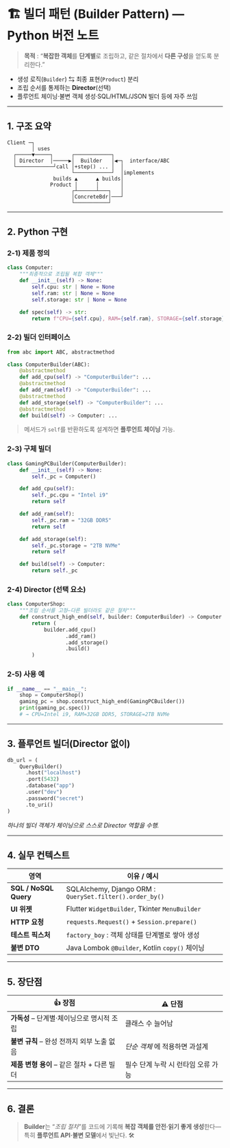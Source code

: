# 🏗️ 빌더 패턴 (Builder Pattern) — Python 버전 노트

> **목적** : “**복잡한 객체**를 **단계별**로 조립하고, 같은 절차에서 **다른 구성**을 얻도록 분리한다.”

* 생성 로직(`Builder`) ⇆ 최종 표현(`Product`) 분리
* 조립 순서를 통제하는 **Director**(선택)
* 플루언트 체이닝·불변 객체 생성·SQL/HTML/JSON 빌더 등에 자주 쓰임

---

## 1. 구조 요약

```
Client ─┐
        │ uses
  ┌─────▼─────┐      ┌────────────┐
  │ Director  │─────▶│  Builder   │◀─┐  interface/ABC
  └────────────┘call │+step() ... │  │
                     └────────────┘  │implements
               builds ▲      ▲ builds│
              Product │      │       │
                     ┌┴──────┴───┐   │
                     │ConcreteBdr│───┘
                     └───────────┘
```

---

## 2. Python 구현

### 2-1) 제품 정의

```python
class Computer:
    """최종적으로 조립될 복합 객체"""
    def __init__(self) -> None:
        self.cpu: str | None = None
        self.ram: str | None = None
        self.storage: str | None = None

    def spec(self) -> str:
        return f"CPU={self.cpu}, RAM={self.ram}, STORAGE={self.storage}"
```

### 2-2) 빌더 인터페이스

```python
from abc import ABC, abstractmethod

class ComputerBuilder(ABC):
    @abstractmethod
    def add_cpu(self) -> "ComputerBuilder": ...
    @abstractmethod
    def add_ram(self) -> "ComputerBuilder": ...
    @abstractmethod
    def add_storage(self) -> "ComputerBuilder": ...
    @abstractmethod
    def build(self) -> Computer: ...
```

> 메서드가 `self`를 반환하도록 설계하면 **플루언트 체이닝** 가능.

### 2-3) 구체 빌더

```python
class GamingPCBuilder(ComputerBuilder):
    def __init__(self) -> None:
        self._pc = Computer()

    def add_cpu(self):
        self._pc.cpu = "Intel i9"
        return self

    def add_ram(self):
        self._pc.ram = "32GB DDR5"
        return self

    def add_storage(self):
        self._pc.storage = "2TB NVMe"
        return self

    def build(self) -> Computer:
        return self._pc
```

### 2-4) Director (선택 요소)

```python
class ComputerShop:
    """조립 순서를 고정—다른 빌더라도 같은 절차"""
    def construct_high_end(self, builder: ComputerBuilder) -> Computer:
        return (
            builder.add_cpu()
                   .add_ram()
                   .add_storage()
                   .build()
        )
```

### 2-5) 사용 예

```python
if __name__ == "__main__":
    shop = ComputerShop()
    gaming_pc = shop.construct_high_end(GamingPCBuilder())
    print(gaming_pc.spec())
    # → CPU=Intel i9, RAM=32GB DDR5, STORAGE=2TB NVMe
```

---

## 3. 플루언트 빌더(Director 없이)

```python
db_url = (
    QueryBuilder()
      .host("localhost")
      .port(5432)
      .database("app")
      .user("dev")
      .password("secret")
      .to_uri()
)
```

*하나의 빌더 객체가 체이닝으로 스스로 Director 역할을 수행.*

---

## 4. 실무 컨텍스트

| 영역                    | 이유 / 예시                                                 |
| --------------------- | ------------------------------------------------------- |
| **SQL / NoSQL Query** | SQLAlchemy, Django ORM : `QuerySet.filter().order_by()` |
| **UI 위젯**             | Flutter `WidgetBuilder`, Tkinter `MenuBuilder`          |
| **HTTP 요청**           | `requests.Request()` + `Session.prepare()`              |
| **테스트 픽스처**           | `factory_boy` : 객체 상태를 단계별로 쌓아 생성                       |
| **불변 DTO**            | Java Lombok `@Builder`, Kotlin `copy()` 체이닝             |

---

## 5. 장단점

| 👍 장점                        | ⚠️ 단점                |
| ---------------------------- | -------------------- |
| **가독성** – 단계별·체이닝으로 명시적 조립   | 클래스 수 늘어남            |
| **불변 규칙** – 완성 전까지 외부 노출 없음  | *단순 객체* 에 적용하면 과설계   |
| **제품 변형 용이** – 같은 절차 + 다른 빌더 | 필수 단계 누락 시 런타임 오류 가능 |

---

## 6. 결론

> **Builder**는 “*조립 절차*”를 코드에 기록해 **복잡 객체를 안전·읽기 좋게 생성**한다—특히 **플루언트 API·불변 모델**에서 빛난다. 🛠️
